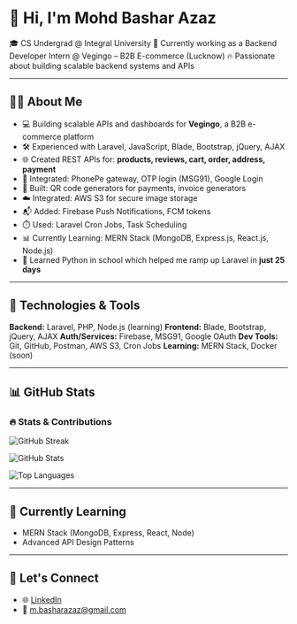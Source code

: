 # 👋 Hi, I'm Mohd Bashar Azaz

🎓 CS Undergrad @ Integral University
💼 Currently working as a Backend Developer Intern @ Vegingo – B2B E-commerce (Lucknow) 
🔥 Passionate about building scalable backend systems and APIs

---

## 🧑‍💻 About Me

* 💻 Building scalable APIs and dashboards for **Vegingo**, a B2B e-commerce platform
* 🛠️ Experienced with Laravel, JavaScript, Blade, Bootstrap, jQuery, AJAX
* 🌐 Created REST APIs for: **products, reviews, cart, order, address, payment**
* 🔐 Integrated: PhonePe gateway, OTP login (MSG91), Google Login
* 🧾 Built: QR code generators for payments, invoice generators
* ☁️ Integrated: AWS S3 for secure image storage
* 📬 Added: Firebase Push Notifications, FCM tokens
* ⏱️ Used: Laravel Cron Jobs, Task Scheduling
* 📊 Currently Learning: MERN Stack (MongoDB, Express.js, React.js, Node.js)
* 🐍 Learned Python in school which helped me ramp up Laravel in **just 25 days**

---

## 🚀 Technologies & Tools

**Backend:** Laravel, PHP, Node.js (learning)
**Frontend:** Blade, Bootstrap, jQuery, AJAX
**Auth/Services:** Firebase, MSG91, Google OAuth
**Dev Tools:** Git, GitHub, Postman, AWS S3, Cron Jobs
**Learning:** MERN Stack, Docker (soon)

---

## 📊 GitHub Stats

### 🔥 Stats & Contributions

![GitHub Streak](https://streak-stats.demolab.com?user=Mohd-Bashar-Azaz\&theme=radical\&date_format=M%20j%5B%2C%20Y%5D)

![GitHub Stats](https://github-readme-stats.vercel.app/api?username=Mohd-Bashar-Azaz\&show_icons=true\&theme=radical\&hide_border=true)

![Top Languages](https://github-readme-stats.vercel.app/api/top-langs/?username=Mohd-Bashar-Azaz\&layout=compact\&theme=radical\&hide_border=true)


---

## 🧠 Currently Learning

* MERN Stack (MongoDB, Express, React, Node)
* Advanced API Design Patterns


---

## 📢 Let's Connect

* 🌐 [LinkedIn](https://www.linkedin.com/in/mohd-bashar-azaz-57883b283/)
* 📨 [m.basharazaz@gmail.com](mailto:m.basharazaz@gmail.com)
